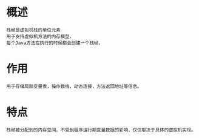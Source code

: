
# 概述
    
    栈帧是虚拟机栈的单位元素
    用于支持虚拟机方法的内存模型，
    每个Java方法在执行的时候都会创建一个栈帧，
    
# 作用

    用于存储局部变量表，操作数栈，动态连接，方法返回地址等信息。
    
    
# 特点

    栈帧被分配到的内存空间，不受到程序运行期变量数据的影响，仅仅取决于具体的虚拟机实现。
    
    
    


